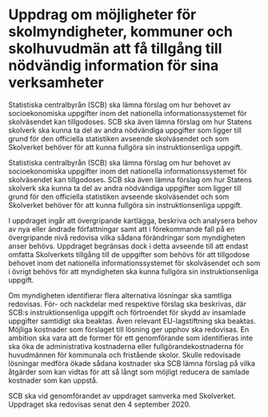 # Uppdrag om möjligheter för skolmyndigheter, kommuner och skolhuvudmän att få tillgång till nödvändig information för sina verksamheter

Statistiska centralbyrån (SCB) ska lämna förslag om hur behovet av socioekonomiska uppgifter inom det nationella informationssystemet för skolväsendet kan tillgodoses. SCB ska även lämna förslag om hur Statens skolverk ska kunna ta del av andra nödvändiga uppgifter som ligger till grund för den officiella statistiken avseende skolväsendet och som Skolverket behöver för att kunna fullgöra sin instruktionsenliga uppgift.

Statistiska centralbyrån (SCB) ska lämna förslag om hur behovet av socioekonomiska uppgifter inom det nationella informationssystemet för skolväsendet kan tillgodoses. SCB ska även lämna förslag om hur Statens skolverk ska kunna ta del av andra nödvändiga uppgifter som ligger till grund för den officiella statistiken avseende skolväsendet och som Skolverket behöver för att kunna fullgöra sin instruktionsenliga uppgift.

I uppdraget ingår att övergripande kartlägga, beskriva och analysera behov av nya eller ändrade författningar samt att i förekommande fall på en övergripande nivå redovisa vilka sådana förändringar som myndigheten anser behövs. Uppdraget begränsas dock i detta avseende till att endast omfatta Skolverkets tillgång till de uppgifter som behövs för att tillgodose behovet inom det nationella informationssystemet för skolväsendet och som i övrigt behövs för att myndigheten ska kunna fullgöra sin instruktionsenliga uppgift.

Om myndigheten identifierar flera alternativa lösningar ska samtliga redovisas. För- och nackdelar med respektive förslag ska beskrivas, där SCB:s instruktionsenliga uppgift och förtroendet för skydd av insamlade uppgifter samtidigt ska beaktas. Även relevant EU-lagstiftning ska beaktas. Möjliga kostnader som förslaget till lösning ger upphov ska redovisas. En ambition ska vara att de former för ett genomförande som identifieras inte ska öka de administrativa kostnaderna eller fullgörandekostnaderna för huvudmännen för kommunala och fristående skolor. Skulle redovisade lösningar medföra ökade sådana kostnader ska SCB lämna förslag på vilka åtgärder som kan vidtas för att så långt som möjligt reducera de samlade kostnader som kan uppstå.

SCB ska vid genomförandet av uppdraget samverka med Skolverket. Uppdraget ska redovisas senat den 4 september 2020.

